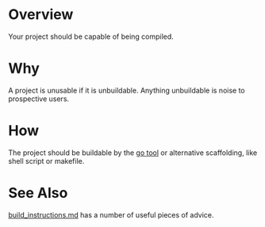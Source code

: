# Overview
Your project should be capable of being compiled.


# Why
A project is unusable if it is unbuildable.  Anything unbuildable is noise to
prospective users.


# How
The project should be buildable by the [go tool](https://golang.org/cmd/go/) or
alternative scaffolding, like shell script or makefile.


# See Also
[build_instructions.md](build_instructions.md) has a number of useful pieces of
advice.

